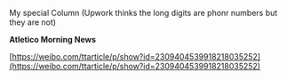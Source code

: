 My special Column (Upwork thinks the long digits are phonr numbers but they are not)

__Atletico Morning News__

[https://weibo.com/ttarticle/p/show?id=2309404539918218035252](https://weibo.com/ttarticle/p/show?id=2309404539918218035252)

